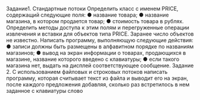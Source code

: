 Задание1. Стандартные потоки
Определить класс с именем РRICE, содержащий следующие поля:
● название товара;
● название магазина, в котором продается товар;
● стоимость товара в рублях.
Определить методы доступа к этим полям и перегруженные операции
извлечения и вставки для объектов типа РRICE.
Заранее число объектов не известно.
Написать программу, выполняющую следующие действия:
● записи должны быть размещены в алфавитном порядке по названиям
магазинов;
● вывод на экран информации о товарах, продающихся в магазине,
название которого введено с клавиатуры;
● если такого магазина нет, выдать на дисплей соответствующее
сообщение.
Задание 2.
С использованием файловых и строковых потоков написать программу, которая считывает текст из файла и выводит его на экран, после каждого предложения добавляя, сколько раз встретилось в нем заданное с клавиатуры слово 
